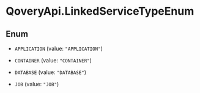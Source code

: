 # QoveryApi.LinkedServiceTypeEnum

## Enum


* `APPLICATION` (value: `"APPLICATION"`)

* `CONTAINER` (value: `"CONTAINER"`)

* `DATABASE` (value: `"DATABASE"`)

* `JOB` (value: `"JOB"`)


